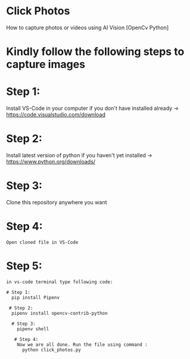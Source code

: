 # Click Photos
How to capture photos or videos using AI Vision [OpenCv Python]


# Kindly follow the following steps to capture images

# Step 1:
  Install VS-Code in your computer if you don't have installed already
  -> https://code.visualstudio.com/download
 
 # Step 2:
  Install latest version of python if you haven't yet installed
  -> https://www.python.org/downloads/
 
 # Step 3:
   Clone this repository anywhere you want
  
  # Step 4:
    Open cloned file in VS-Code

 # Step 5:
    in vs-code terminal type following code:
    
    # Step 1:
      pip install Pipenv
     
     # Step 2:
      pipenv install opencv-contrib-python

      # Step 3:
        pipenv shell
       
       # Step 4:
        Now we are all done. Run the file using command :
          python click_photos.py
          
  
